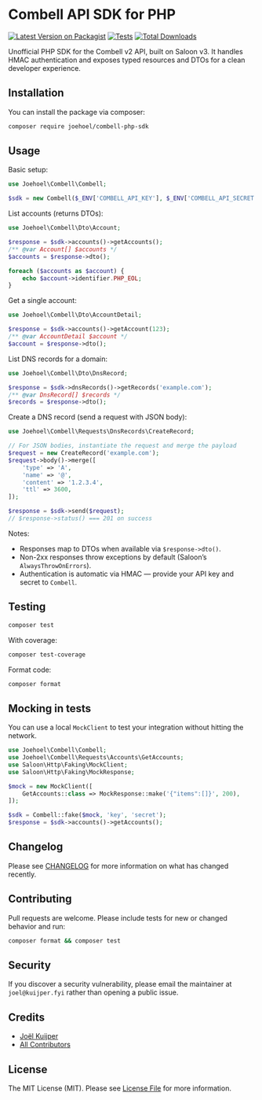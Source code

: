 # Combell API SDK for PHP

[![Latest Version on Packagist](https://img.shields.io/packagist/v/joehoel/combell-php-sdk.svg?style=flat-square)](https://packagist.org/packages/joehoel/combell-php-sdk)
[![Tests](https://img.shields.io/github/actions/workflow/status/joehoel/combell-php-sdk/run-tests.yml?branch=master&label=tests&style=flat-square)](https://github.com/joehoel/combell-php-sdk/actions/workflows/run-tests.yml)
[![Total Downloads](https://img.shields.io/packagist/dt/joehoel/combell-php-sdk.svg?style=flat-square)](https://packagist.org/packages/joehoel/combell-php-sdk)

Unofficial PHP SDK for the Combell v2 API, built on Saloon v3. It handles HMAC authentication and exposes typed resources and DTOs for a clean developer experience.

## Installation

You can install the package via composer:

```bash
composer require joehoel/combell-php-sdk
```

## Usage

Basic setup:

```php
use Joehoel\Combell\Combell;

$sdk = new Combell($_ENV['COMBELL_API_KEY'], $_ENV['COMBELL_API_SECRET']);
```

List accounts (returns DTOs):

```php
use Joehoel\Combell\Dto\Account;

$response = $sdk->accounts()->getAccounts();
/** @var Account[] $accounts */
$accounts = $response->dto();

foreach ($accounts as $account) {
    echo $account->identifier.PHP_EOL;
}
```

Get a single account:

```php
use Joehoel\Combell\Dto\AccountDetail;

$response = $sdk->accounts()->getAccount(123);
/** @var AccountDetail $account */
$account = $response->dto();
```

List DNS records for a domain:

```php
use Joehoel\Combell\Dto\DnsRecord;

$response = $sdk->dnsRecords()->getRecords('example.com');
/** @var DnsRecord[] $records */
$records = $response->dto();
```

Create a DNS record (send a request with JSON body):

```php
use Joehoel\Combell\Requests\DnsRecords\CreateRecord;

// For JSON bodies, instantiate the request and merge the payload
$request = new CreateRecord('example.com');
$request->body()->merge([
    'type' => 'A',
    'name' => '@',
    'content' => '1.2.3.4',
    'ttl' => 3600,
]);

$response = $sdk->send($request);
// $response->status() === 201 on success
```

Notes:

- Responses map to DTOs when available via `$response->dto()`.
- Non-2xx responses throw exceptions by default (Saloon’s `AlwaysThrowOnErrors`).
- Authentication is automatic via HMAC — provide your API key and secret to `Combell`.

## Testing

```bash
composer test
```

With coverage:

```bash
composer test-coverage
```

Format code:

```bash
composer format
```

## Mocking in tests

You can use a local `MockClient` to test your integration without hitting the network.

```php
use Joehoel\Combell\Combell;
use Joehoel\Combell\Requests\Accounts\GetAccounts;
use Saloon\Http\Faking\MockClient;
use Saloon\Http\Faking\MockResponse;

$mock = new MockClient([
    GetAccounts::class => MockResponse::make('{"items":[]}', 200),
]);

$sdk = Combell::fake($mock, 'key', 'secret');
$response = $sdk->accounts()->getAccounts();
```

## Changelog

Please see [CHANGELOG](CHANGELOG.md) for more information on what has changed recently.

## Contributing

Pull requests are welcome. Please include tests for new or changed behavior and run:

```bash
composer format && composer test
```

## Security

If you discover a security vulnerability, please email the maintainer at `joel@kuijper.fyi` rather than opening a public issue.

## Credits

- [Joël Kuijper](https://github.com/Joehoel)
- [All Contributors](https://github.com/joehoel/combell-php-sdk/graphs/contributors)

## License

The MIT License (MIT). Please see [License File](LICENSE.md) for more information.
